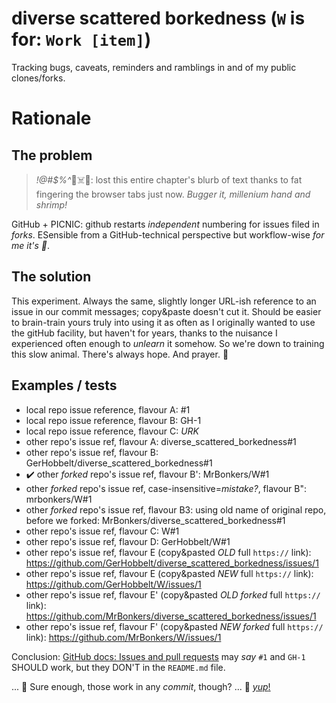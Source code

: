 # diverse scattered borkedness (`W` is for: `Work [item]`)

Tracking bugs, caveats, reminders and ramblings in and of my public clones/forks.


# Rationale

## The problem

> _!@#$%^_🐖☠️🦨: lost this entire chapter's blurb of text thanks to fat fingering the browser tabs just now. *Bugger it, millenium hand and shrimp!*

GitHub + PICNIC: github restarts *independent* numbering for issues filed in *forks*. ESensible from a GitHub-technical perspective but workflow-wise *for me it's 🤮*. 


## The solution

This experiment. Always the same, slightly longer URL-ish reference to an issue in our commit messages; copy&paste doesn't cut it. Should be easier to brain-train yours truly into using it as often as I originally wanted to use the gitHub facility, but haven't for years, thanks to the nuisance I experienced often enough to *unlearn* it somehow. So we're down to training this slow animal. There's always hope. And prayer. 🙏



## Examples / tests

- local repo issue reference, flavour A:  #1
- local repo issue reference, flavour B:  GH-1
- local repo issue reference, flavour C:  *URK*
- other repo's issue ref, flavour A:  diverse_scattered_borkedness#1
- other repo's issue ref, flavour B:  GerHobbelt/diverse_scattered_borkedness#1
- ✔️ other *forked* repo's issue ref, flavour B':  MrBonkers/W#1
- other *forked* repo's issue ref, case-insensitive=_mistake?_, flavour B":  mrbonkers/W#1
- other *forked* repo's issue ref, flavour B3: using old name of original repo, before we forked:  MrBonkers/diverse_scattered_borkedness#1
- other repo's issue ref, flavour C:  W#1
- other repo's issue ref, flavour D:  GerHobbelt/W#1
- other repo's issue ref, flavour E (copy&pasted *OLD* full `https://` link):  https://github.com/GerHobbelt/diverse_scattered_borkedness/issues/1
- other repo's issue ref, flavour E (copy&pasted *NEW* full `https://` link):  https://github.com/GerHobbelt/W/issues/1
- other repo's issue ref, flavour E' (copy&pasted *OLD* *forked* full `https://` link):  https://github.com/MrBonkers/diverse_scattered_borkedness/issues/1
- other repo's issue ref, flavour F' (copy&pasted *NEW* *forked* full `https://` link):  https://github.com/MrBonkers/W/issues/1

Conclusion: [GitHub docs: Issues and pull requests](https://docs.github.com/en/get-started/writing-on-github/working-with-advanced-formatting/autolinked-references-and-urls#issues-and-pull-requests) may *say* `#1` and `GH-1` SHOULD work, but they DON'T in the `README.md` file. 

... 🤔 Sure enough, those work in any *commit*, though? ... 🥳 [*yup*!](https://github.com/MrBonkers/W/commit/13117d92be205426482d0e2bf7db135cfbc7fc82)
